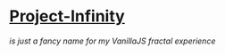 # [Project-Infinity](http://infinity.timirwing.dev/)
*is just a fancy name for my VanillaJS fractal experience*

